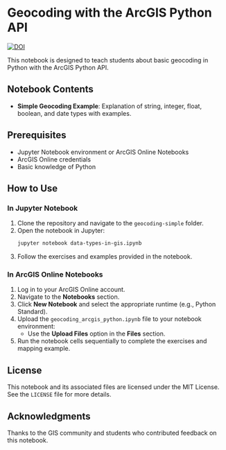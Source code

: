 # Geocoding with the ArcGIS Python API

[![DOI](https://zenodo.org/badge/DOI/10.5281/zenodo.14736331.svg)](https://doi.org/10.5281/zenodo.14736331)

This notebook is designed to teach students about basic geocoding in Python with the ArcGIS Python API.

## Notebook Contents
- **Simple Geocoding Example**: Explanation of string, integer, float, boolean, and date types with examples.

## Prerequisites
- Jupyter Notebook environment or ArcGIS Online Notebooks
- ArcGIS Online credentials
- Basic knowledge of Python

## How to Use

### In Jupyter Notebook
1. Clone the repository and navigate to the `geocoding-simple` folder.
2. Open the notebook in Jupyter:
   ```bash
   jupyter notebook data-types-in-gis.ipynb
   ```
3. Follow the exercises and examples provided in the notebook.

### In ArcGIS Online Notebooks
1. Log in to your ArcGIS Online account.
2. Navigate to the **Notebooks** section.
3. Click **New Notebook** and select the appropriate runtime (e.g., Python Standard).
4. Upload the `geocoding_arcgis_python.ipynb` file to your notebook environment:
   - Use the **Upload Files** option in the **Files** section.
5. Run the notebook cells sequentially to complete the exercises and mapping example.

## License
This notebook and its associated files are licensed under the MIT License. See the `LICENSE` file for more details.

## Acknowledgments
Thanks to the GIS community and students who contributed feedback on this notebook.
